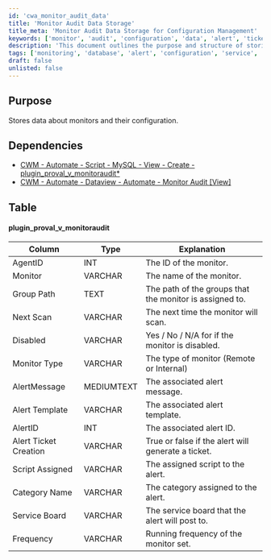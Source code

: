```yaml
---
id: 'cwa_monitor_audit_data'
title: 'Monitor Audit Data Storage'
title_meta: 'Monitor Audit Data Storage for Configuration Management'
keywords: ['monitor', 'audit', 'configuration', 'data', 'alert', 'ticket', 'service', 'frequency']
description: 'This document outlines the purpose and structure of storing data related to monitors and their configurations, including dependencies and the specific table schema for managing monitor audit data within the ConnectWise Automate platform.'
tags: ['monitoring', 'database', 'alert', 'configuration', 'service', 'data']
draft: false
unlisted: false
---
```

## Purpose

Stores data about monitors and their configuration.

## Dependencies

- [CWM - Automate - Script - MySQL - View - Create - plugin_proval_v_monitoraudit*](https://proval.itglue.com/DOC-5078775-11931049)  
- [CWM - Automate - Dataview - Automate - Monitor Audit [View]](https://proval.itglue.com/DOC-5078775-8212748)  

## Table

#### plugin_proval_v_monitoraudit

| Column                  | Type        | Explanation                                      |
|------------------------|-------------|--------------------------------------------------|
| AgentID                | INT         | The ID of the monitor.                           |
| Monitor                | VARCHAR     | The name of the monitor.                         |
| Group Path             | TEXT        | The path of the groups that the monitor is assigned to. |
| Next Scan              | VARCHAR     | The next time the monitor will scan.            |
| Disabled               | VARCHAR     | Yes / No / N/A for if the monitor is disabled.  |
| Monitor Type           | VARCHAR     | The type of monitor (Remote or Internal)        |
| AlertMessage           | MEDIUMTEXT  | The associated alert message.                    |
| Alert Template         | VARCHAR     | The associated alert template.                   |
| AlertID                | INT         | The associated alert ID.                         |
| Alert Ticket Creation   | VARCHAR     | True or false if the alert will generate a ticket. |
| Script Assigned         | VARCHAR     | The assigned script to the alert.                |
| Category Name           | VARCHAR     | The category assigned to the alert.              |
| Service Board           | VARCHAR     | The service board that the alert will post to.  |
| Frequency              | VARCHAR     | Running frequency of the monitor set.            |



